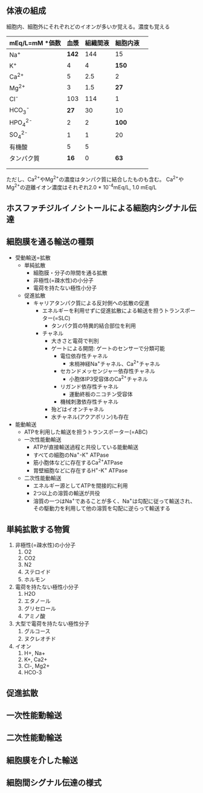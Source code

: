 ## 体液の組成
細胞内、細胞外にそれぞれどのイオンが多いか覚える。濃度も覚える

| mEq/L=mM *価数                    | 血漿      | 組織間液 | 細胞内液    |     |
| ------------------------------- | ------- | ---- | ------- | --- |
| Na<sup>+</sup>                  | **142** | 144  | 15      |     |
| K<sup>+</sup>                   | 4       | 4    | **150** |     |
| Ca<sup>2+</sup>                 | 5       | 2.5  | 2       |     |
| Mg<sup>2+</sup>                 | 3       | 1.5  | **27**  |     |
| Cl<sup>-</sup>                  | 103     | 114  | 1       |     |
| HCO<sub>3</sub><sup>-</sup>     | **27**  | 30   | 10      |     |
| HPO<sub>4</sub><sup>2-</sup>    | 2       | 2    | **100** |     |
| SO<sub>4</sub><sup>2-</sup><br> | 1       | 1    | 20      |     |
| 有機酸                             | 5       | 5    |         |     |
| タンパク質                           | **16**  | 0    | **63**  |     |
|                                 |         |      |         |     |
|                                 |         |      |         |     |
ただし、Ca<sup>2+</sup>やMg<sup>2+</sup>の濃度はタンパク質に結合したものも含む。
Ca<sup>2+</sup>やMg<sup>2+</sup>の遊離イオン濃度はそれぞれ2.0 * 10<sup>-4</sup>mEq/L, 1.0 mEq/L
## ホスファチジルイノシトールによる細胞内シグナル伝達
## 細胞膜を通る輸送の種類
- 受動輸送=拡散
	- 単純拡散
		- 細胞膜・分子の隙間を通る拡散
		- 非極性(=疎水性)の小分子
		- 電荷を持たない極性小分子
	- 促進拡散
		- キャリアタンパク質による反対側への拡散の促進
			- エネルギーを利用せずに促進拡散による輸送を担うトランスポーター(=SLC)
				- タンパク質の特異的結合部位を利用
			- チャネル
				- 大きさと電荷で判別
				- ゲートによる開閉: ゲートのセンサーで分類可能
					- 電位依存性チャネル
						- 末梢神経Na<sup>+</sup>チャネル、Ca<sup>2+</sup>チャネル
					- セカンドメッセンジャー依存性チャネル
						- 小胞体IP3受容体のCa<sup>2+</sup>チャネル
					- リガンド依存性チャネル
						- 運動終板のニコチン受容体
					- 機械刺激依存性チャネル
				- 殆どはイオンチャネル
				- 水チャネル(アクアポリン)も存在
- 能動輸送
	- ATPを利用した輸送を担うトランスポーター(=ABC)
	- 一次性能動輸送
		- ATPが直接輸送過程と共役している能動輸送
		- すべての細胞のNa<sup>+</sup>-K<sup>+</sup> ATPase
		- 筋小胞体などに存在するCa<sup>2+</sup>ATPase
		- 胃壁細胞などに存在するH<sup>+</sup>-K<sup>+</sup> ATPase
	- 二次性能動輸送
		- エネルギー源としてATPを間接的に利用
		- 2つ以上の溶質の輸送が共役
		- 溶質の一つはNa<sup>+</sup>であることが多く、Na<sup>+</sup>は勾配に従って輸送され、その駆動力を利用して他の溶質を勾配に逆らって輸送する
## 単純拡散する物質
1. 非極性(=疎水性)の小分子
	1. O2
	2. CO2
	3. N2
	4. ステロイド
	5. ホルモン
2. 電荷を持たない極性小分子
	1. H2O
	2. エタノール
	3. グリセロール
	4. アミノ酸
3. 大型で電荷を持たない極性分子
	1. グルコース
	2. ヌクレオチド
4. イオン
	1. H+, Na+
	2. K+, Ca2+
	3. Cl-, Mg2+
	4. HCO-3
## 促進拡散

## 一次性能動輸送
## 二次性能動輸送
## 細胞膜を介した輸送
## 細胞間シグナル伝達の様式
